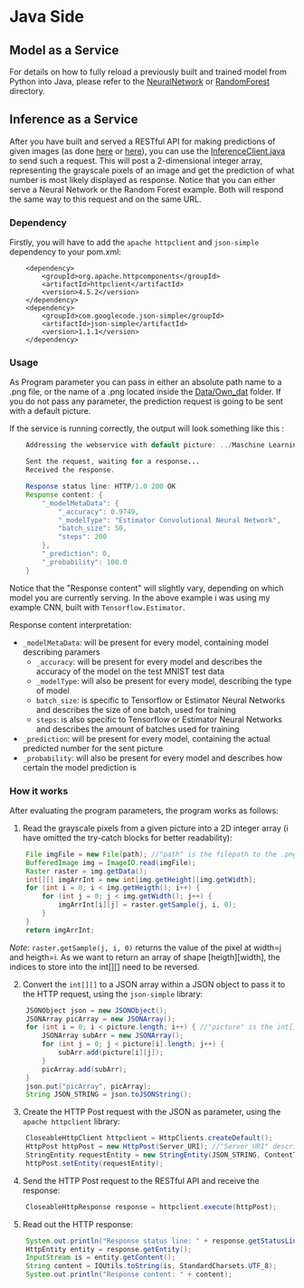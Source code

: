 # Java Side
## Model as a Service
For details on how to fully reload a previously built and trained model from Python into Java, please refer to the [NeuralNetwork](https://github.com/Matleo/MLPython2Java/tree/develop/MaschineLearning4J/src/main/java/NeuralNetwork) or [RandomForest](https://github.com/Matleo/MLPython2Java/tree/develop/MaschineLearning4J/src/main/java/RandomForest) directory.
## Inference as a Service
After you have built and served a RESTful API for making predictions of given images (as done [here](https://github.com/Matleo/MLPython2Java/blob/develop/Maschine%20Learning/NeuralNetwork/Serving) or [here](https://github.com/Matleo/MLPython2Java/tree/develop/Maschine%20Learning/RandomForest/serve.py)), you can use the [InferenceClient.java](https://github.com/Matleo/MLPython2Java/blob/develop/MaschineLearning4J/src/main/java/InferenceClient.java) to send such a request. This will post a 2-dimensional integer array, representing the grayscale pixels of an image and get the prediction of what number is most likely displayed as response. Notice that you can either serve a Neural Network or the Random Forest example. Both will respond the same way to this request and on the same URL.
### Dependency
Firstly, you will have to add the `apache httpclient` and `json-simple` dependency to your pom.xml:
```maven
	<dependency>
		<groupId>org.apache.httpcomponents</groupId>
		<artifactId>httpclient</artifactId>
		<version>4.5.2</version>
	</dependency>
	<dependency>
		<groupId>com.googlecode.json-simple</groupId>
		<artifactId>json-simple</artifactId>
		<version>1.1.1</version>
	</dependency>
```
### Usage


As Program parameter you can pass in either an absolute path name to a .png file, or the name of a .png located inside the [Data/Own_dat](https://github.com/Matleo/MLPython2Java/tree/develop/Maschine%20Learning/Data/Own_dat) folder. If you do not pass any parameter, the prediction request is going to be sent with a default picture. 

If the service is running correctly, the output will look something like this :
```java
	Addressing the webservice with default picture: ../Maschine Learning/Data/Own_dat/MNIST-5.png

	Sent the request, waiting for a response...
	Received the response.

	Response status line: HTTP/1.0 200 OK
	Response content: {
		"_modelMetaData": {
			"_accuracy": 0.9749, 
			"_modelType": "Estimator Convolutional Neural Network", 
			"batch_size": 50, 
			"steps": 200
		}, 
		"_prediction": 0, 
		"_probability": 100.0
	}
``` 
Notice that the "Response content" will slightly vary, depending on which model you are currently serving. In the above example i was using my example CNN, built with `Tensorflow.Estimator`. 

Response content interpretation: 
* `_modelMetaData`: will be present for every model, containing model describing paramers
	* `_accuracy`: will be present for every model and describes the accuracy of the model on the test MNIST test data
	* `_modelType`: will also be present for every model, describing the type of model
	* `batch_size`: is specific to Tensorflow or Estimator Neural Networks and describes the size of one batch, used for training
	* `steps`: is also specific to Tensorflow or Estimator Neural Networks and describes the amount of batches used for training
* `_prediction`: will be present for every model, containing the actual predicted number for the sent picture
* `_probability`: will also be present for every model and describes how certain the model prediction is
### How it works
After evaluating the program parameters, the program works as follows:
1. Read the grayscale pixels from a given picture into a 2D integer array (i have omitted the try-catch blocks for better readability):
```java
	File imgFile = new File(path); //"path" is the filepath to the .png
	BufferedImage img = ImageIO.read(imgFile);
	Raster raster = img.getData();
	int[][] imgArrInt = new int[img.getHeight][img.getWidth];
 	for (int i = 0; i < img.getHeigth(); i++) {
		for (int j = 0; j < img.getWidth(); j++) {
			imgArrInt[i][j] = raster.getSample(j, i, 0);
		}
	}
	return imgArrInt;
```
*Note*: `raster.getSample(j, i, 0)` returns the value of the pixel at width=j and heigth=i. As we want to return an array of shape [heigth][width], the indices to store into the int[][] need to be reversed.  

2. Convert the `int[][]` to a JSON array within a JSON object to pass it to the HTTP request, using the `json-simple` library:
```java
	JSONObject json = new JSONObject();
	JSONArray picArray = new JSONArray();
	for (int i = 0; i < picture.length; i++) { //"picture" is the int[][] here
		JSONArray subArr = new JSONArray();
		for (int j = 0; j < picture[i].length; j++) {
			subArr.add(picture[i][j]);
		}
		picArray.add(subArr);
	}
	json.put("picArray", picArray);
	String JSON_STRING = json.toJSONString();
```

3. Create the HTTP Post request with the JSON as parameter, using the `apache httpclient` library:
```java
	CloseableHttpClient httpclient = HttpClients.createDefault();
	HttpPost httpPost = new HttpPost(Server_URI); //"Server_URI" describes the full URI where to send the request to
	StringEntity requestEntity = new StringEntity(JSON_STRING, ContentType.APPLICATION_JSON);
	httpPost.setEntity(requestEntity);
```

4. Send the HTTP Post request to the RESTful API and receive the response:
```java
	CloseableHttpResponse response = httpclient.execute(httpPost);
```

5. Read out the HTTP response:
```java
 	System.out.println("Response status line: " + response.getStatusLine());
 	HttpEntity entity = response.getEntity();
 	InputStream is = entity.getContent();
 	String content = IOUtils.toString(is, StandardCharsets.UTF_8);
 	System.out.println("Response content: " + content);
```